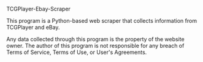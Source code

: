 TCGPlayer-Ebay-Scraper

This program is a Python-based web scraper that collects information from TCGPlayer and eBay. 

Any data collected through this program is the property of the website owner. The author of this program is not responsible for any breach of Terms of Service, Terms of Use, or User's Agreements.
